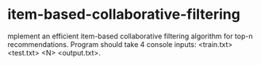 # item-based-collaborative-filtering
mplement an efficient  item-based collaborative filtering algorithm for top-n recommendations. Program should take 4 console inputs: &lt;train.txt> &lt;test.txt> &lt;N> &lt;output.txt>.

